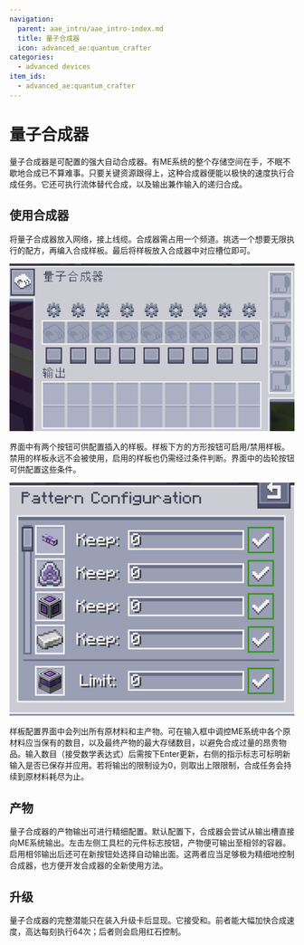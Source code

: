 ```yaml
---
navigation:
  parent: aae_intro/aae_intro-index.md
  title: 量子合成器
  icon: advanced_ae:quantum_crafter
categories:
  - advanced devices
item_ids:
  - advanced_ae:quantum_crafter
---
```


# 量子合成器

<BlockImage id="advanced_ae:quantum_crafter" p:working="true" scale="4"></BlockImage>

量子合成器是可配置的强大自动合成器。有ME系统的整个存储空间在手，不眠不歇地合成已不算难事。只要关键资源跟得上，这种合成器便能以极快的速度执行合成任务。它还可执行流体替代合成，以及输出兼作输入的递归合成。

## 使用合成器

将量子合成器放入网络，接上线缆。合成器需占用一个频道。挑选一个想要无限执行的配方，再编入合成样板。最后将样板放入合成器中对应槽位即可。

![QCGUI](../pic/quantum_crafter_ui.png)

界面中有两个按钮可供配置插入的样板。样板下方的方形按钮可启用/禁用样板。禁用的样板永远不会被使用，启用的样板也仍需经过条件判断。界面中的齿轮按钮可供配置这些条件。

![PCGUI](../pic/pattern_configuration_ui.png)

样板配置界面中会列出所有原材料和主产物。可在输入框中调控ME系统中各个原材料应当保有的数目，以及最终产物的最大存储数目，以避免合成过量的昂贵物品。输入数目（接受数学表达式）后需按下Enter更新，右侧的指示标志可标明新输入是否已保存并应用。若将输出的限制设为0，则取出上限限制，合成任务会持续到原材料耗尽为止。

## 产物

量子合成器的产物输出可进行精细配置。默认配置下，合成器会尝试从输出槽直接向ME系统输出。左击左侧工具栏的元件标志按钮，产物便可输出至相邻的容器。启用相邻输出后还可在新按钮处选择自动输出面。这两者应当足够极为精细地控制合成器，也方便开发合成器的全新使用方法。

## 升级

量子合成器的完整潜能只在装入升级卡后显现。它接受<ItemLink id="ae2:speed_card" />和<ItemLink id="ae2:redstone_card" />。前者能大幅加快合成速度，高达每刻执行64次；后者则会启用红石控制。